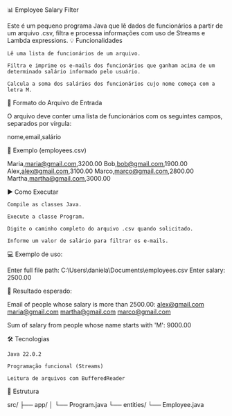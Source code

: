 📊 Employee Salary Filter

Este é um pequeno programa Java que lê dados de funcionários a partir de um arquivo .csv, filtra e processa informações com uso de Streams e Lambda expressions.
💡 Funcionalidades

    Lê uma lista de funcionários de um arquivo.

    Filtra e imprime os e-mails dos funcionários que ganham acima de um determinado salário informado pelo usuário.

    Calcula a soma dos salários dos funcionários cujo nome começa com a letra M.

📂 Formato do Arquivo de Entrada

O arquivo deve conter uma lista de funcionários com os seguintes campos, separados por vírgula:

nome,email,salário

📄 Exemplo (employees.csv)

Maria,maria@gmail.com,3200.00
Bob,bob@gmail.com,1900.00
Alex,alex@gmail.com,3100.00
Marco,marco@gmail.com,2800.00
Martha,martha@gmail.com,3000.00

▶️ Como Executar

    Compile as classes Java.

    Execute a classe Program.

    Digite o caminho completo do arquivo .csv quando solicitado.

    Informe um valor de salário para filtrar os e-mails.

💻 Exemplo de uso:

Enter full file path: C:\Users\daniela\Documents\employees.csv
Enter salary: 2500.00

🔎 Resultado esperado:

Email of people whose salary is more than 2500.00:
alex@gmail.com
maria@gmail.com
martha@gmail.com
marco@gmail.com

Sum of salary from people whose name starts with 'M': 9000.00

🛠 Tecnologias

    Java 22.0.2

    Programação funcional (Streams)

    Leitura de arquivos com BufferedReader

📁 Estrutura

src/
├── app/
│   └── Program.java
└── entities/
    └── Employee.java

